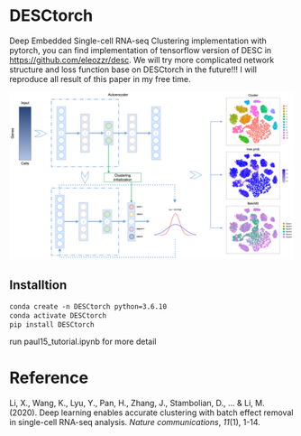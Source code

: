 # DESCtorch
Deep Embedded Single-cell RNA-seq Clustering implementation with pytorch,  you can find implementation of tensorflow version of DESC in https://github.com/eleozzr/desc.  We will try more complicated network structure and loss function base on DESCtorch in the future!!! I will reproduce all result of this paper in my free time.

![](./workflow/DESC_workflow.png)
## Installtion

```
conda create -n DESCtorch python=3.6.10
conda activate DESCtorch
pip install DESCtorch
```

run paul15_tutorial.ipynb for more detail

# Reference

Li, X., Wang, K., Lyu, Y., Pan, H., Zhang, J., Stambolian, D., ... & Li, M. (2020). Deep learning enables accurate clustering with batch effect removal in single-cell RNA-seq analysis. *Nature communications*, *11*(1), 1-14.



